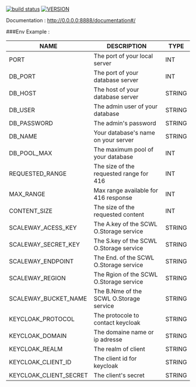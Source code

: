 [![build status](https://gitlab.com/projet-gras-book/post-api/badges/master/build.svg)]() [![VERSION](https://img.shields.io/static/v1?label=version&message=1.0.0&color=blue)]()

Documentation : http://0.0.0.0:8888/documentation#/

###Env Example :

| **NAME**              | **DESCRIPTION**                         | **TYPE** |
| --------------------- | --------------------------------------- | -------- |
| PORT                  | The port of your local server           | INT      |
| DB_PORT               | The port of your database server        | INT      |
| DB_HOST               | The host of your database server        | STRING   |
| DB_USER               | The admin user of your database         | STRING   |
| DB_PASSWORD           | The admin's password                    | STRING   |
| DB_NAME               | Your database's name on your server     | STRING   |
| DB_POOL_MAX           | The maximum pool of your database       | INT      |
| REQUESTED_RANGE       | The size of the requested range for 416 | INT      |
| MAX_RANGE             | Max range available for 416 response    | INT      |
| CONTENT_SIZE          | The size of the requested content       | INT      |
| SCALEWAY_ACESS_KEY    | The A.key of the SCWL O.Storage service | STRING   |
| SCALEWAY_SECRET_KEY   | The S.key of the SCWL O.Storage service | STRING   |
| SCALEWAY_ENDPOINT     | The End. of the SCWL O.Storage service  | STRING   |
| SCALEWAY_REGION       | The Rgion of the SCWL O.Storage service | STRING   |
| SCALEWAY_BUCKET_NAME  | The B.Nme of the SCWL O.Storage service | STRING   |
| KEYCLOAK_PROTOCOL     | The protocole to contact keycloak       | STRING   |
| KEYCLOAK_DOMAIN       | The domaine name or ip adresse          | STRING   |
| KEYCLOAK_REALM        | The realm of client                     | STRING   |
| KEYCLOAK_CLIENT_ID    | The client id for keycloak              | STRING   |
| KEYCLOAK_CLIENT_SECRET| The client's secret                     | STRING   |
